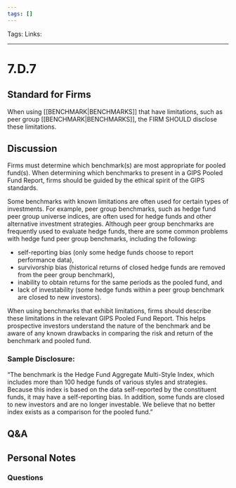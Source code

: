 ```yaml
---
tags: []
---
```

Tags:
Links: 
___
# 7.D.7
## Standard for Firms
When using [[BENCHMARK|BENCHMARKS]] that have limitations, such as peer group [[BENCHMARK|BENCHMARKS]], the FIRM SHOULD disclose these limitations.
## Discussion
Firms must determine which benchmark(s) are most appropriate for pooled fund(s). When determining which benchmarks to present in a GIPS Pooled Fund Report, firms should be guided by the ethical spirit of the GIPS standards.

Some benchmarks with known limitations are often used for certain types of investments. For example, peer group benchmarks, such as hedge fund peer group universe indices, are often used for hedge funds and other alternative investment strategies. Although peer group benchmarks are frequently used to evaluate hedge funds, there are some common problems with hedge fund peer group benchmarks, including the following:
- self-reporting bias (only some hedge funds choose to report performance data),
- survivorship bias (historical returns of closed hedge funds are removed from the peer group benchmark),
- inability to obtain returns for the same periods as the pooled fund, and
- lack of investability (some hedge funds within a peer group benchmark are closed to new investors).

When using benchmarks that exhibit limitations, firms should describe these limitations in the relevant GIPS Pooled Fund Report. This helps prospective investors understand the nature of the benchmark and be aware of any known drawbacks in comparing the risk and return of the benchmark and pooled fund.
### Sample Disclosure:
“The benchmark is the Hedge Fund Aggregate Multi-Style Index, which includes more than 100 hedge funds of various styles and strategies. Because this index is based on the data self-reported by the constituent funds, it may have a self-reporting bias. In addition, some funds are closed to new investors and are no longer investable. We believe that no better index exists as a comparison for the pooled fund.”
## Q&A

## Personal Notes

### Questions
